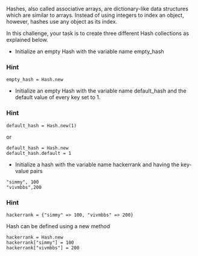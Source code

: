 Hashes, also called associative arrays, are dictionary-like data structures which are similar to arrays. Instead of using integers to index an object, however, hashes use any object as its index.

In this challenge, your task is to create three different Hash collections as explained below.

- Initialize an empty Hash with the variable name empty_hash
### Hint
```
empty_hash = Hash.new 
```
- Initialize an empty Hash with the variable name default_hash and the default value of every key set to 1.
### Hint

```
default_hash = Hash.new(1)
```
or
```
default_hash = Hash.new
default_hash.default = 1
```
- Initialize a hash with the variable name hackerrank and having the key-value pairs
```
"simmy", 100  
"vivmbbs",200
```
### Hint

```
hackerrank = {"simmy" => 100, "vivmbbs" => 200}
```

Hash can be defined using a new method

```
hackerrank = Hash.new
hackerrank["simmy"] = 100
hackerrank["vivmbbs"] = 200
```